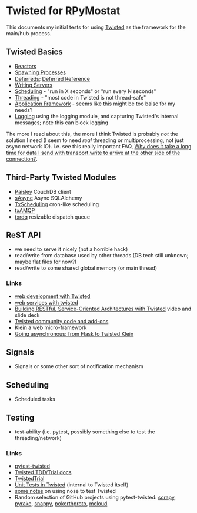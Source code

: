 Twisted for RPyMostat
======================

This documents my initial tests for using [Twisted](https://twistedmatrix.com/) as the framework for the main/hub process.

Twisted Basics
---------------

* [Reactors](https://twistedmatrix.com/documents/current/core/howto/reactor-basics.html)
* [Spawning Processes](https://twistedmatrix.com/documents/current/core/howto/process.html)
* [Deferreds](https://twistedmatrix.com/documents/current/core/howto/defer-intro.html); [Deferred Reference](https://twistedmatrix.com/documents/current/core/howto/defer.html)
* [Writing Servers](https://twistedmatrix.com/documents/current/core/howto/servers.html)
* [Scheduling](https://twistedmatrix.com/documents/current/core/howto/time.html) - "run in X seconds" or "run every N seconds"
* [Threading](https://twistedmatrix.com/documents/current/core/howto/threading.html) - "most code in Twisted is not thread-safe"
* [Application Framework](https://twistedmatrix.com/documents/current/core/howto/application.html) - seems like this might be too baisc for my needs?
* [Logging](https://twistedmatrix.com/documents/current/core/howto/logging.html#using-the-standard-library-logging-module) using the logging module, and capturing Twisted's internal messages; note this can block logging

The more I read about this, the more I think Twisted is probably *not* the solution I need (I seem to need _real_ threading or multiprocessing, not just async network IO). i.e. see
this really important FAQ, [Why does it take a long time for data I send with transport.write to arrive at the other side of the connection?](http://twistedmatrix.com/trac/wiki/FrequentlyAskedQuestions#WhydoesittakealongtimefordataIsendwithtransport.writetoarriveattheothersideoftheconnection).


Third-Party Twisted Modules
----------------------------

* [Paisley](https://launchpad.net/paisley) CouchDB client
* [sAsync](https://pypi.python.org/pypi/sAsync/0.7) Async SQLAlchemy
* [TxScheduling](https://github.com/benliles/TxScheduling) cron-like scheduling
* [txAMQP](https://launchpad.net/txamqp)
* [txrdq](https://launchpad.net/txrdq) resizable dispatch queue

ReST API
---------

* we need to serve it nicely (not a horrible hack)
* read/write from database used by other threads (DB tech still unknown; maybe flat files for now?)
* read/write to some shared global memory (or main thread)

### Links

* [web development with Twisted](http://twistedmatrix.com/trac/wiki/WebDevelopmentWithTwisted)
* [web services with twisted](http://zenmachine.wordpress.com/web-services-and-twisted/)
* [Building RESTful, Service-Oriented Architectures with Twisted](http://lanyrd.com/2012/pycon-za/syyfm/) video and slide deck
* [Twisted community code and add-ons](https://twistedmatrix.com/trac/wiki/ProjectsUsingTwisted)
* [Klein](http://klein.readthedocs.org/en/latest/) a web micro-framework
* [Going asynchronous: from Flask to Twisted Klein](http://tavendo.com/blog/post/going-asynchronous-from-flask-to-twisted-klein/)

Signals
--------

* Signals or some other sort of notification mechanism

Scheduling
-----------

* Scheduled tasks

Testing
--------

* test-ability (i.e. pytest, possibly something else to test the threading/network)

### Links

* [pytest-twisted](https://pypi.python.org/pypi/pytest-twisted)
* [Twisted TDD/Trial docs](https://twistedmatrix.com/documents/14.0.0/core/howto/trial.html)
* [TwistedTrial](http://twistedmatrix.com/trac/wiki/TwistedTrial)
* [Unit Tests in Twisted](http://twistedmatrix.com/documents/14.0.0/core/development/policy/test-standard.html) (internal to Twisted itself)
* [some notes](http://www.mechanicalcat.net/richard/log/Python/Tips_for_Testing_Twisted) on using nose to test Twisted
* Random selection of GitHub projects using pytest-twisted: [scrapy](https://github.com/scrapy/scrapy), [pyrake](https://github.com/elkingtowa/pyrake), [snappy](https://github.com/russell/snappy/blob/master/snappy/tests/test_webserver.py), [pokerthproto](https://github.com/FlorianWilhelm/pokerthproto/blob/master/tests/test_protocol.py), [mcloud](https://github.com/modera/mcloud)
